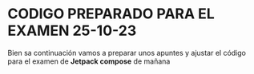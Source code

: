 
# CODIGO PREPARADO PARA EL EXAMEN 25-10-23

Bien sa continuación vamos a preparar unos apuntes y ajustar el código para el examen de
**Jetpack compose** de mañana

